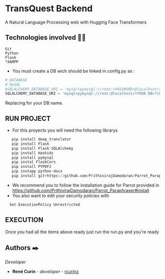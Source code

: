 # TransQuest Backend
A Natural Language Processing  web with Hugging Face Transformers

## Technologies involved 👩‍💻
```
Git
Python
Flask
*XAMPP
```
* You must create a DB wich should be linked in config.py as :
```py
# DATABASE
# MySQL
#SQLALCHEMY_DATABASE_URI = 'mysql+pymysql://root:<PASSWORD>@localhost/<YOUR DB>?charset=utf8mb4'
SQLALCHEMY_DATABASE_URI = 'mysql+pymysql://root:@localhost/<YOUR DB>?charset=utf8mb4'
```
Replacing <YOUR DB> for your DB name.

## RUN PROJECT
* For this proyects you will need the following librarys
```py
   pip install deep_translator
   pip install Flask
   pip install Flask-SQLAlchemy
   pip install Hashids
   pip install pymysql
   pip instal FlaskCors
   pip install PYPDF2
   pip instapp python-docx
   pip install git+https://github.com/PrithivirajDamodaran/Parrot_Paraphraser.git *
```
* We recommend you to follow the installation guide for Parrot provided in https://github.com/PrithivirajDamodaran/Parrot_Paraphraser#install
* You also want to edit your security policies with
```py
  Set-ExecutionPolicy Unrestricted
```

## EXECUTION
Once you had all the items above ready just run the run.py  and you're ready

## Authors ✒️
_Developer_
* **René Curin** - *developer* - [rcurinz](https://github.com/rcurinz)
